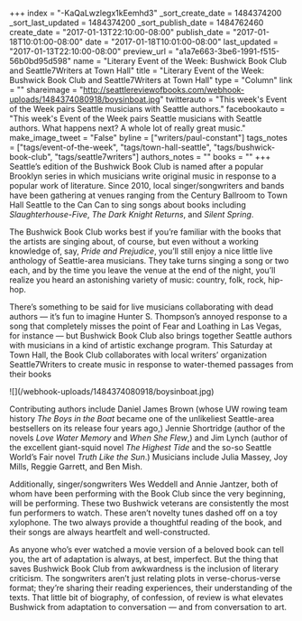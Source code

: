 +++
index = "-KaQaLwzlegx1kEemhd3"
_sort_create_date = 1484374200
_sort_last_updated = 1484374200
_sort_publish_date = 1484762460
create_date = "2017-01-13T22:10:00-08:00"
publish_date = "2017-01-18T10:01:00-08:00"
date = "2017-01-18T10:01:00-08:00"
last_updated = "2017-01-13T22:10:00-08:00"
preview_url = "a1a7e663-3be6-1991-f515-56b0bd95d598"
name = "Literary Event of the Week: Bushwick Book Club and Seattle7Writers at Town Hall"
title = "Literary Event of the Week: Bushwick Book Club and Seattle7Writers at Town Hall"
type = "Column"
link = ""
shareimage = "http://seattlereviewofbooks.com/webhook-uploads/1484374080918/boysinboat.jpg"
twitterauto = "This week's Event of the Week pairs Seattle musicians with Seattle authors."
facebookauto = "This week's Event of the Week pairs Seattle musicians with Seattle authors. What happens next? A whole lot of really great music."
make_image_tweet = "False"
byline = ["writers/paul-constant"]
tags_notes = ["tags/event-of-the-week", "tags/town-hall-seattle", "tags/bushwick-book-club", "tags/seattle7writers"]
authors_notes = ""
books = ""
+++
Seattle’s edition of the Bushwick Book Club is named after a popular Brooklyn series in which musicians write original music in response to a popular work of literature. Since 2010, local singer/songwriters and bands have been gathering at venues ranging from the Century Ballroom to Town Hall Seattle to the Can Can to sing songs about books including *Slaughterhouse-Five*, *The Dark Knight Returns*, and *Silent Spring*.

The Bushwick Book Club works best if you’re familiar with the books that the artists are singing about, of course, but even without a working knowledge of, say, *Pride and Prejudice*, you’ll still enjoy a nice little live anthology of Seattle-area musicians. They take turns singing a song or two each, and by the time you leave the venue at the end of the night, you’ll realize you heard an astonishing variety of music: country, folk, rock, hip-hop.

There’s something to be said for live musicians collaborating with dead authors — it’s fun to imagine Hunter S. Thompson’s annoyed response to a song that completely misses the point of Fear and Loathing in Las Vegas, for instance — but Bushwick Book Club also brings together Seattle authors with musicians in a kind of artistic exchange program. This Saturday at Town Hall, the Book Club collaborates with local writers’ organization Seattle7Writers to create music in response to water-themed passages from their books

<p class="image-left">![](/webhook-uploads/1484374080918/boysinboat.jpg)</p>

Contributing authors include Daniel James Brown (whose UW rowing team history *The Boys in the Boat* became one of the unlikeliest Seattle-area bestsellers on its release four years ago,) Jennie Shortridge (author of the novels *Love Water Memory* and *When She Flew*,) and Jim Lynch (author of the excellent giant-squid novel *The Highest Tide* and the so-so Seattle World’s Fair novel *Truth Like the Sun*.) Musicians include Julia Massey, Joy Mills, Reggie Garrett, and Ben Mish. 

Additionally, singer/songwriters Wes Weddell and Annie Jantzer, both of whom have been performing with the Book Club since the very beginning, will be performing. These two Bushwick veterans are consistently the most fun performers to watch. These aren’t novelty tunes dashed off on a toy xylophone. The two always provide a thoughtful reading of the book, and their songs are always heartfelt and well-constructed. 

As anyone who’s ever watched a movie version of a beloved book can tell you, the art of adaptation is always, at best, imperfect. But the thing that saves Bushwick Book Club from awkwardness is the inclusion of literary criticism. The songwriters aren’t just relating plots in verse-chorus-verse format; they’re sharing their reading experiences, their understanding of the texts. That little bit of biography, of confession, of review is what elevates Bushwick from adaptation to conversation — and from conversation to art.
